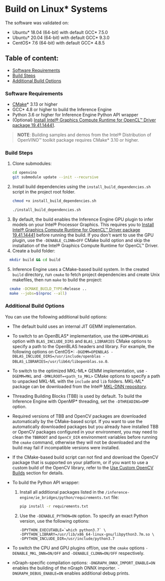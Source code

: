 # Build on Linux\* Systems

The software was validated on:
- Ubuntu\* 18.04 (64-bit) with default GCC\* 7.5.0
- Ubuntu\* 20.04 (64-bit) with default GCC\* 9.3.0
- CentOS\* 7.6 (64-bit) with default GCC\* 4.8.5

## Table of content:

  - [Software Requirements](#software-requirements)
  - [Build Steps](#build-steps)
  - [Additional Build Options](#additional-build-options)

### Software Requirements

- [CMake]\* 3.13 or higher
- GCC\* 4.8 or higher to build the Inference Engine
- Python 3.6 or higher for Inference Engine Python API wrapper
- (Optional) [Install Intel® Graphics Compute Runtime for OpenCL™ Driver package 19.41.14441].
> **NOTE**: Building samples and demos from the Intel® Distribution of OpenVINO™ toolkit package requires CMake\* 3.10 or higher.

### Build Steps
1. Clone submodules:
    ```sh
    cd openvino
    git submodule update --init --recursive
    ```
2. Install build dependencies using the `install_build_dependencies.sh` script in the
   project root folder.
   ```sh
   chmod +x install_build_dependencies.sh
   ```
   ```sh
   ./install_build_dependencies.sh
   ```
3. By default, the build enables the Inference Engine GPU plugin to infer models
   on your Intel® Processor Graphics. This requires you to
   [Install Intel® Graphics Compute Runtime for OpenCL™ Driver package 19.41.14441]
   before running the build. If you don't want to use the GPU plugin, use the
   `-DENABLE_CLDNN=OFF` CMake build option and skip the installation of the
   Intel® Graphics Compute Runtime for OpenCL™ Driver.
4. Create a build folder:
```sh
  mkdir build && cd build
```
5. Inference Engine uses a CMake-based build system. In the created `build`
   directory, run `cmake` to fetch project dependencies and create Unix
   makefiles, then run `make` to build the project:
```sh
  cmake -DCMAKE_BUILD_TYPE=Release ..
  make --jobs=$(nproc --all)
```

### Additional Build Options

You can use the following additional build options:

- The default build uses an internal JIT GEMM implementation.

- To switch to an OpenBLAS\* implementation, use the `GEMM=OPENBLAS` option with
  `BLAS_INCLUDE_DIRS` and `BLAS_LIBRARIES` CMake options to specify a path to the
  OpenBLAS headers and library. For example, the following options on CentOS\*:
  `-DGEMM=OPENBLAS -DBLAS_INCLUDE_DIRS=/usr/include/openblas -DBLAS_LIBRARIES=/usr/lib64/libopenblas.so.0`.

- To switch to the optimized MKL-ML\* GEMM implementation, use `-DGEMM=MKL`
  and `-DMKLROOT=<path_to_MKL>` CMake options to specify a path to unpacked
  MKL-ML with the `include` and `lib` folders. MKL-ML\* package can be downloaded
  from the Intel® [MKL-DNN repository].

- Threading Building Blocks (TBB) is used by default. To build the Inference
  Engine with OpenMP\* threading, set the `-DTHREADING=OMP` option.

- Required versions of TBB and OpenCV packages are downloaded automatically by
  the CMake-based script. If you want to use the automatically downloaded
  packages but you already have installed TBB or OpenCV packages configured in
  your environment, you may need to clean the `TBBROOT` and `OpenCV_DIR`
  environment variables before running the `cmake` command, otherwise they
  will not be downloaded and the build may fail if incompatible versions were
  installed.

- If the CMake-based build script can not find and download the OpenCV package
  that is supported on your platform, or if you want to use a custom build of
  the OpenCV library, refer to the
  [Use Custom OpenCV Builds](#use-custom-opencv-builds-for-inference-engine)
  section for details.

- To build the Python API wrapper:
  1. Install all additional packages listed in the
     `/inference-engine/ie_bridges/python/requirements.txt` file:
     ```sh
     pip install -r requirements.txt
     ```
  2. Use the `-DENABLE_PYTHON=ON` option. To specify an exact Python version, use the following
     options:
     ```
     -DPYTHON_EXECUTABLE=`which python3.7` \
     -DPYTHON_LIBRARY=/usr/lib/x86_64-linux-gnu/libpython3.7m.so \
     -DPYTHON_INCLUDE_DIR=/usr/include/python3.7
     ```

- To switch the CPU and GPU plugins off/on, use the `cmake` options
  `-DENABLE_MKL_DNN=ON/OFF` and `-DENABLE_CLDNN=ON/OFF` respectively.

- nGraph-specific compilation options:
  `-DNGRAPH_ONNX_IMPORT_ENABLE=ON` enables the building of the nGraph ONNX importer.
  `-DNGRAPH_DEBUG_ENABLE=ON` enables additional debug prints.


[CMake]:https://cmake.org/download/
[Install Intel® Graphics Compute Runtime for OpenCL™ Driver package 19.41.14441]:https://github.com/intel/compute-runtime/releases/tag/19.41.14441
[MKL-DNN repository]:https://github.com/intel/mkl-dnn/releases/download/v0.19/mklml_lnx_2019.0.5.20190502.tgz